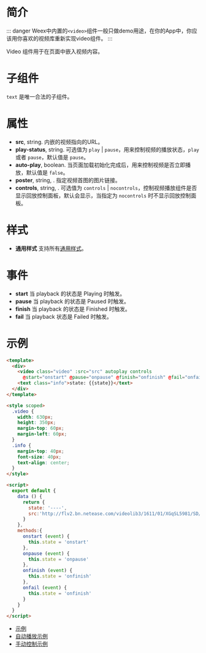 # 简介
::: danger
Weex中内置的`<video>`组件一般只做demo用途，在你的App中，你应该用你喜欢的视频库重新实现video组件。
:::

Video 组件用于在页面中嵌入视频内容。

# 子组件

`text` 是唯一合法的子组件。

# 属性

* **src**, string. 内嵌的视频指向的URL。
* **play-status**, string. 可选值为 `play` | `pause`，用来控制视频的播放状态，`play` 或者 `pause`，默认值是 `pause`。
* **auto-play**, boolean. 当页面加载初始化完成后，用来控制视频是否立即播放，默认值是 `false`。
* **poster**, string, <Badge text="v0.18+ & iOS" type="warning"/>. 指定视频首图的图片链接。
* **controls**, string, <Badge text="v0.19+" type="warning"/>. 可选值为  `controls` | `nocontrols`，控制视频播放组件是否显示回放控制面板，默认会显示，当指定为 `nocontrols` 时不显示回放控制面板。

# 样式

* **通用样式** 支持所有[通用样式](../styles/common-styles.html)。

# 事件

* **start** 当 playback 的状态是 Playing 时触发。
* **pause** 当 playback 的状态是 Paused 时触发。
* **finish** 当 playback 的状态是 Finished 时触发。
* **fail** 当 playback 状态是 Failed 时触发。

# 示例

```html
<template>
  <div>
    <video class="video" :src="src" autoplay controls
      @start="onstart" @pause="onpause" @finish="onfinish" @fail="onfail"></video>
    <text class="info">state: {{state}}</text>
  </div>
</template>

<style scoped>
  .video {
    width: 630px;
    height: 350px;
    margin-top: 60px;
    margin-left: 60px;
  }
  .info {
    margin-top: 40px;
    font-size: 40px;
    text-align: center;
  }
</style>

<script>
  export default {
    data () {
      return {
        state: '----',
        src:'http://flv2.bn.netease.com/videolib3/1611/01/XGqSL5981/SD/XGqSL5981-mobile.mp4'
      }
    },
    methods:{
      onstart (event) {
        this.state = 'onstart'
      },
      onpause (event) {
        this.state = 'onpause'
      },
      onfinish (event) {
        this.state = 'onfinish'
      },
      onfail (event) {
        this.state = 'onfinish'
      }
    }
  }
</script>
```
* [示例](http://dotwe.org/vue/01d3d27073a471bb234b1a76e130d197)
* [自动播放示例](http://dotwe.org/vue/342d32830f51f72df6acab21fb1c21bd)
* [手动控制示例](http://dotwe.org/vue/7bdf54dce22def3d3850f65d95f5eac9)